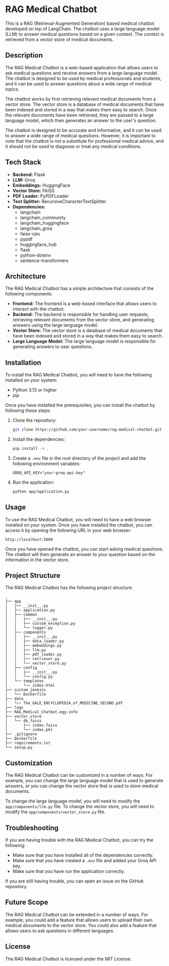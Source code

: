 # RAG Medical Chatbot

This is a RAG (Retrieval-Augmented Generation) based medical chatbot developed on top of LangChain. The chatbot uses a large language model (LLM) to answer medical questions based on a given context. The context is retrieved from a vector store of medical documents.

## Description

The RAG Medical Chatbot is a web-based application that allows users to ask medical questions and receive answers from a large language model. The chatbot is designed to be used by medical professionals and students, and it can be used to answer questions about a wide range of medical topics.

The chatbot works by first retrieving relevant medical documents from a vector store. The vector store is a database of medical documents that have been indexed and stored in a way that makes them easy to search. Once the relevant documents have been retrieved, they are passed to a large language model, which then generates an answer to the user's question.

The chatbot is designed to be accurate and informative, and it can be used to answer a wide range of medical questions. However, it is important to note that the chatbot is not a substitute for professional medical advice, and it should not be used to diagnose or treat any medical conditions.

## Tech Stack

*   **Backend:** Flask
*   **LLM:** Groq
*   **Embeddings:** HuggingFace
*   **Vector Store:** FAISS
*   **PDF Loader:** PyPDFLoader
*   **Text Splitter:** RecursiveCharacterTextSplitter
*   **Dependencies:**
    *   langchain
    *   langchain_community
    *   langchain_huggingface
    *   langchain_groq
    *   faiss-cpu
    *   pypdf
    *   huggingface_hub
    *   flask
    *   python-dotenv
    *   sentence-transformers

## Architecture

The RAG Medical Chatbot has a simple architecture that consists of the following components:

*   **Frontend:** The frontend is a web-based interface that allows users to interact with the chatbot.
*   **Backend:** The backend is responsible for handling user requests, retrieving relevant documents from the vector store, and generating answers using the large language model.
*   **Vector Store:** The vector store is a database of medical documents that have been indexed and stored in a way that makes them easy to search.
*   **Large Language Model:** The large language model is responsible for generating answers to user questions.

## Installation

To install the RAG Medical Chatbot, you will need to have the following installed on your system:

*   Python 3.13 or higher
*   pip

Once you have installed the prerequisites, you can install the chatbot by following these steps:

1.  Clone the repository:
    ```bash
    git clone https://github.com/your-username/rag-medical-chatbot.git
    ```
2.  Install the dependencies:
    ```bash
    pip install -e .
    ```
3.  Create a `.env` file in the root directory of the project and add the following environment variables:
    ```
    GROQ_API_KEY="your-groq-api-key"
    ```
4.  Run the application:
    ```bash
    python app/application.py
    ```

## Usage

To use the RAG Medical Chatbot, you will need to have a web browser installed on your system. Once you have installed the chatbot, you can access it by opening the following URL in your web browser:

```
http://localhost:5000
```

Once you have opened the chatbot, you can start asking medical questions. The chatbot will then generate an answer to your question based on the information in the vector store.

## Project Structure

The RAG Medical Chatbot has the following project structure:

```
.
├── app
│   ├── __init__.py
│   ├── application.py
│   ├── common
│   │   ├── __init__.py
│   │   ├── custom_exception.py
│   │   └── logger.py
│   ├── components
│   │   ├── __init__.py
│   │   ├── data_loader.py
│   │   ├── embeddings.py
│   │   ├── llm.py
│   │   ├── pdf_loader.py
│   │   ├── retriever.py
│   │   └── vector_store.py
│   ├── config
│   │   ├── __init__.py
│   │   └── config.py
│   └── templates
│       └── index.html
├── custom_jenkins
│   └── Dockerfile
├── data
│   └── The_GALE_ENCYCLOPEDIA_of_MEDICINE_SECOND.pdf
├── logs
├── RAG_Medical_Chatbot.egg-info
├── vector_store
│   └── db_faiss
│       ├── index.faiss
│       └── index.pkl
├── .gitignore
├── Dockerfile
├── requirements.txt
└── setup.py
```

## Customization

The RAG Medical Chatbot can be customized in a number of ways. For example, you can change the large language model that is used to generate answers, or you can change the vector store that is used to store medical documents.

To change the large language model, you will need to modify the `app/components/llm.py` file. To change the vector store, you will need to modify the `app/components/vector_store.py` file.

## Troubleshooting

If you are having trouble with the RAG Medical Chatbot, you can try the following:

*   Make sure that you have installed all of the dependencies correctly.
*   Make sure that you have created a `.env` file and added your Groq API key.
*   Make sure that you have run the application correctly.

If you are still having trouble, you can open an issue on the GitHub repository.

## Future Scope

The RAG Medical Chatbot can be extended in a number of ways. For example, you could add a feature that allows users to upload their own medical documents to the vector store. You could also add a feature that allows users to ask questions in different languages.

## License

The RAG Medical Chatbot is licensed under the MIT License.


